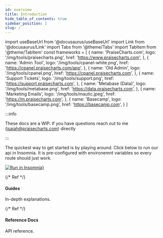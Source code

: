```yaml
---
id: overview
title: Introduction
hide_table_of_contents: true
sidebar_position: 1
slug: /
---
```


import useBaseUrl from '@docusaurus/useBaseUrl'
import Link from '@docusaurus/Link'
import Tabs from '@theme/Tabs'
import TabItem from '@theme/TabItem'
const frameworks = [
  {
    name: 'PraiseCharts.com',
    logo: '/img/tools/praisecharts.png',
    href: 'https://www.praisecharts.com',
  },
  {
    name: 'Admin Tool',
    logo: '/img/tools/cpanel-white.png',
    href: 'https://cpanel.praisecharts.com/app',
  },
  {
    name: 'Old Admin',
    logo: '/img/tools/cpanel.png',
    href: 'https://cpanel.praisecharts.com',
  },
  {
    name: 'Support Tickets',
    logo: '/img/tools/support.png',
    href: 'https://support.praisecharts.com',
  },
    {
    name: 'Metabase (Data)',
    logo: '/img/tools/metabase.png',
    href: 'https://data.praisecharts.com',
  },
  {
    name: 'Marketing Emails',
    logo: '/img/tools/mautic.jpeg',
    href: 'https://m.praisecharts.com',
  },
  {
    name: 'Basecamp',
    logo: '/img/tools/basecamp.png',
    href: 'https://basecamp.com',
  }
]

:::info

These docs are a WIP. If you have questions reach out to me (isaiah@praisecharts.com) directly

:::

The quickest way to get started is by playing around. Click below to run our api in Insomnia. It is pre-configured with environemnt variables so every route should just work. 

[![Run in Insomnia}](https://insomnia.rest/images/run.svg)](https://insomnia.rest/run/?label=PraiseCharts%20API&uri=https%3A%2F%2Fraw.githubusercontent.com%2FPraiseCharts%2Fapi-docs%2Fmaster%2FInsomnia_2021-12-13.json)


<div class="container" style={{ padding: 0 }}>
  <div class="row is-multiline">
    {/* Ref */}
    <div class="col col--6">
      <Link class="card" to="/guides" style={{ height: '100%' }}>
        <div class="card__body">
          <h4>Guides</h4>
          <p>In-depth explanations.</p>
        </div>
      </Link>
    </div>
    {/* Ref */}
    <div class="col col--6">
      <Link class="card" to="/api" style={{ height: '100%' }}>
        <div class="card__body">
          <h4>Reference Docs</h4>
          <p>API reference.</p>
        </div>
      </Link>
    </div>
  </div>
</div>
